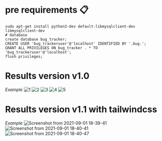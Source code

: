 # pre requirements 📋
```
sudo apt-get install python3-dev default-libmysqlclient-dev libmysqlclient-dev
# database
create database bug_tracker;
CREATE USER 'bug_trackeruser'@'localhost' IDENTIFIED BY '.bug.';
GRANT ALL PRIVILEGES ON bug_tracker . * TO 'bug_trackeruser'@'localhost';
flush privileges;
```
# Results version v1.0
_Example_
![1](https://user-images.githubusercontent.com/37251039/115451734-2f692480-a1e3-11eb-9488-ef2e884de143.png)
![2](https://user-images.githubusercontent.com/37251039/115451761-36903280-a1e3-11eb-94f6-136f7c86aeae.png)
![3](https://user-images.githubusercontent.com/37251039/115451765-3859f600-a1e3-11eb-951c-9b192cfce7f8.png)
![4](https://user-images.githubusercontent.com/37251039/115451766-398b2300-a1e3-11eb-95fb-0b1fa4589066.png)
![5](https://user-images.githubusercontent.com/37251039/115451772-3abc5000-a1e3-11eb-9412-2fb4e520866d.png)

# Results version v1.1 with tailwindcss
_Example_
![Screenshot from 2021-09-01 18-39-41](https://user-images.githubusercontent.com/37251039/131759182-15255079-94b3-4ec5-bdff-c8afd802774a.png)
![Screenshot from 2021-09-01 18-40-41](https://user-images.githubusercontent.com/37251039/131759295-6b8f6e2c-e24b-4028-b862-9648d88f4254.png)
![Screenshot from 2021-09-01 18-40-47](https://user-images.githubusercontent.com/37251039/131759319-daf61348-8bb1-4f9f-9459-b35382989727.png)


